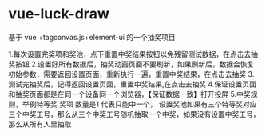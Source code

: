 # vue-luck-draw
基于  vue +tagcanvas.js+element-ui  的一个抽奖项目

1.每次设置完奖项和奖池，点下重置中奖结果按钮以免残留测试数据，在点击去抽奖按钮
2.设置好所有数据后，抽奖动画页面不要刷新，如果刷新后，数据会恢复初始参数，需要返回设置页面，重新执行一遍，重置中奖结果，在点击去抽奖
3.测试完抽奖后，记得返回设置页面，重置中奖结果,在点击去抽奖
4.保证设置页面和抽奖页面都是在同一个设备同一个浏览器，【保证数据一致】打开投屏
5.中奖规则，举例特等奖 奖项 数量是1 代表只能中一个， 设置奖池如果有三个特等奖对应三个中奖工号，那么从三个中奖工号随机抽取一个中奖，如果没有设置中奖工号，那么从所有人里抽取
